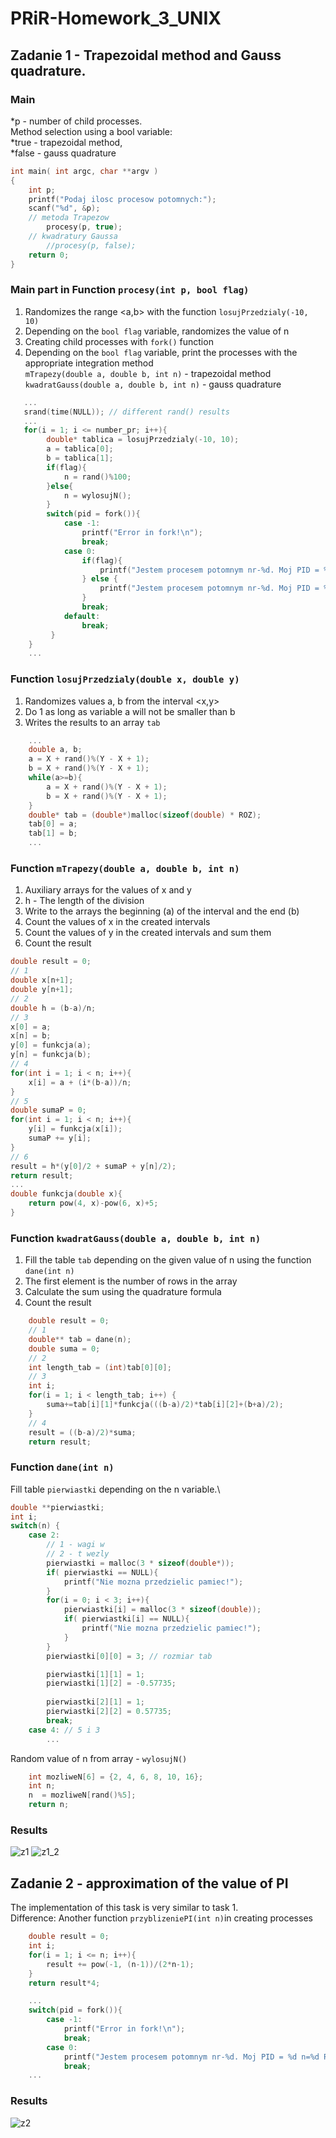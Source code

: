# PRiR-Homework_3_UNIX
## Zadanie 1 - Trapezoidal method and Gauss quadrature.
### Main 
*p - number of child processes.\
Method selection using a bool variable:\
*true - trapezoidal method,\
*false - gauss quadrature
```c
int main( int argc, char **argv )
{   
    int p;
    printf("Podaj ilosc procesow potomnych:");
    scanf("%d", &p);
    // metoda Trapezow
        procesy(p, true);
    // kwadratury Gaussa
        //procesy(p, false);
    return 0;
}
```
### Main part in Function ```procesy(int p, bool flag)```
1. Randomizes the range <a,b> with the function ```losujPrzedzialy(-10, 10)```
2. Depending on the ```bool flag``` variable, randomizes the value of n
3. Creating child processes with ```fork()``` function
4. Depending on the ```bool flag``` variable, print the processes with the appropriate integration method\
```mTrapezy(double a, double b, int n)``` - trapezoidal method\
```kwadratGauss(double a, double b, int n)``` - gauss quadrature
```c
   ...
   srand(time(NULL)); // different rand() results
   ...
   for(i = 1; i <= number_pr; i++){
        double* tablica = losujPrzedzialy(-10, 10);
        a = tablica[0];
        b = tablica[1];
        if(flag){
            n = rand()%100;
        }else{
            n = wylosujN();
        }
        switch(pid = fork()){
            case -1:
                printf("Error in fork!\n");
                break;
            case 0:
                if(flag){
                    printf("Jestem procesem potomnym nr-%d. Moj PID = %d Metoda Trapezow. Parametry: a = %f, b=%f, n=%d Result = %f numer pid = %d\n\n", i, getpid(), a, b, n, mTrapezy(a, b, n), pid);
                } else {
                    printf("Jestem procesem potomnym nr-%d. Moj PID = %d Kwadratury Gaussa. Parametry: a = %f, b=%f, n=%d Result = %f numer pid = %d\n\n", i, getpid(), a, b, n, kwadratGauss(a, b, n), pid);
                }
                break;
            default:
                break;
         }    
    }
    ...
```
### Function ```losujPrzedzialy(double x, double y)```
1. Randomizes values a, b from the interval <x,y>
2. Do 1 as long as variable a will not be smaller than b
3. Writes the results to an array ```tab```
```c
    ...
    double a, b;
    a = X + rand()%(Y - X + 1); 
    b = X + rand()%(Y - X + 1);
    while(a>=b){
        a = X + rand()%(Y - X + 1); 
        b = X + rand()%(Y - X + 1);
    }
    double* tab = (double*)malloc(sizeof(double) * ROZ);
    tab[0] = a;
    tab[1] = b;
    ...
```
### Function ```mTrapezy(double a, double b, int n)```
1. Auxiliary arrays for the values of x and y
2. h - The length of the division
3. Write to the arrays the beginning (a) of the interval and the end (b)
4. Count the values of x in the created intervals
5. Count the values of y in the created intervals and sum them
6. Count the result
```c
double result = 0;
// 1
double x[n+1];
double y[n+1];
// 2
double h = (b-a)/n;
// 3
x[0] = a;
x[n] = b;
y[0] = funkcja(a);
y[n] = funkcja(b);
// 4
for(int i = 1; i < n; i++){
    x[i] = a + (i*(b-a))/n;
}
// 5
double sumaP = 0;
for(int i = 1; i < n; i++){
    y[i] = funkcja(x[i]);
    sumaP += y[i];
}
// 6
result = h*(y[0]/2 + sumaP + y[n]/2);
return result; 
...
double funkcja(double x){
    return pow(4, x)-pow(6, x)+5;
}
```
### Function ```kwadratGauss(double a, double b, int n)```
1. Fill the table ```tab``` depending on the given value of n using the function ```dane(int n)```
2. The first element is the number of rows in the array
3. Calculate the sum using the quadrature formula
4. Count the result
```c
    double result = 0;
    // 1
    double** tab = dane(n);
    double suma = 0;
    // 2
    int length_tab = (int)tab[0][0];
    // 3
    int i;
    for(i = 1; i < length_tab; i++) {
        suma+=tab[i][1]*funkcja(((b-a)/2)*tab[i][2]+(b+a)/2);
    }
    // 4
    result = ((b-a)/2)*suma;
    return result;
```
### Function ```dane(int n)```
Fill table ```pierwiastki``` depending on the n variable.\
```c
double **pierwiastki;
int i;
switch(n) {
    case 2:
        // 1 - wagi w
        // 2 - t wezly
        pierwiastki = malloc(3 * sizeof(double*));
        if( pierwiastki == NULL){
            printf("Nie mozna przedzielic pamiec!");
        }
        for(i = 0; i < 3; i++){
            pierwiastki[i] = malloc(3 * sizeof(double));
            if( pierwiastki[i] == NULL){
                printf("Nie mozna przedzielic pamiec!");
            }
        }
        pierwiastki[0][0] = 3; // rozmiar tab

        pierwiastki[1][1] = 1;
        pierwiastki[1][2] = -0.57735;
        
        pierwiastki[2][1] = 1;
        pierwiastki[2][2] = 0.57735;
        break;
    case 4: // 5 i 3
        ...
```
Random value of n from array - ```wylosujN()```
```c
    int mozliweN[6] = {2, 4, 6, 8, 10, 16};
    int n;
    n  = mozliweN[rand()%5];
    return n;
```
### Results
![z1](https://user-images.githubusercontent.com/72127610/142624594-79844419-ef71-4ae3-aa4d-a697a608b25f.png)
![z1_2](https://user-images.githubusercontent.com/72127610/142624635-33e6fa51-5420-41b4-9609-95cc309db1ee.png)
## Zadanie 2 - approximation of the value of PI
The implementation of this task is very similar to task 1.\
Difference:
Another function ```przyblizeniePI(int n)```in creating processes
```c
    double result = 0;
    int i;
    for(i = 1; i <= n; i++){
        result += pow(-1, (n-1))/(2*n-1);   
    }
    return result*4;
```
```c
    ...
    switch(pid = fork()){
        case -1:
            printf("Error in fork!\n");
            break;
        case 0:
            printf("Jestem procesem potomnym nr-%d. Moj PID = %d n=%d Result PI= %f numer pid = %d\n\n", i, getpid(), n, przyblizeniePI(n), pid);
            break;
    ...
```
### Results
![z2](https://user-images.githubusercontent.com/72127610/142624657-1af74f8d-d29f-450a-9e24-fd8edbea2753.png)
